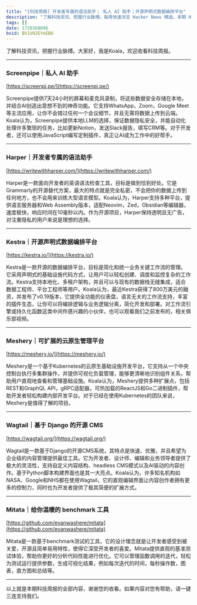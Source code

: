 ```yaml
---
title: "[科技周报] 开发者专属的语法助手； 私人 AI 助手；开源声明式数据编排平台"
description: "了解科技资讯、把握行业脉搏。每周快速浏览 Hacker News 精选。本期 Hacker Newsletter 地址：https://www.daemonology.net/hn-daily/"
tags: []
date: 1728360096
bvid: BV1VH2EYeEB6
---
```

了解科技资讯，把握行业脉搏。大家好，我是Koala，欢迎收看科技周报。

---
### Screenpipe｜私人 AI 助手
[https://screenpi.pe/](https://screenpi.pe/)

Screenpipe提供7天24小时的屏幕和麦克风录制，将这些数据安全存储在本地，并结合AI创造出意想不到的神奇功能。它支持WhatsApp，Zoom，Google Meet等主流应用，让你不会错过任何一个会议细节，并且无需将数据上传到云端。Koala认为，Screenpipe提供本地LLM的选择，保证数据隐私安全，并能自动化处理许多繁琐的任务，比如更新Notion，发送Slack报告，填写CRM等。对于开发者，还可以使用JavaScript编写定制插件，真正让AI成为工作中的好帮手。

---
### Harper｜开发者专属的语法助手
[https://writewithharper.com/](https://writewithharper.com/)

Harper是一款面向开发者的英语语法检查工具，目标是做到恰到好处。它是Grammarly的开源替代方案，最大的特点就是完全私密，不会把你的数据上传到任何地方，也不会用来训练大型语言模型。Koala认为，Harper支持多种平台，提供语言服务器和Web Assembly版本，适配Neovim，Zed，Obsidian等编辑器，速度极快，响应时间在10毫秒以内。作为开源项目，Harper保持透明且无广告，对注重隐私的用户来说是理想的选择。

---
### Kestra｜开源声明式数据编排平台
[https://kestra.io/](https://kestra.io/)

Kestra是一款开源的数据编排平台，目标是简化和统一业务关键工作流的管理。它采用声明式的基础设施代码方式，让用户可以轻松创建、调度和监控复杂的工作流。Kestra支持本地化、多租户架构，并且可以与现有的数据栈无缝集成，适合数据工程师、平台工程师等用户。Koala认为，最近Kestra获得了800万美元的融资，并发布了v0.19版本，它提供全功能的仪表盘，语言无关的工作流支持，丰富的插件生态，让你可以将编排逻辑与业务逻辑分离，简化开发和部署。对工作流引擎或持久化函数这类中间件感兴趣的小伙伴，也可以观看我们之前发布的，相关俱乐部视频。

---
### Meshery｜可扩展的云原生管理平台
[https://meshery.io/](https://meshery.io/)

Meshery是一个基于Kubernetes的云原生基础设施开发平台，它支持从一个中央控制台执行多集群操作，并提供可视化负载管理，能够更清晰地识别组件关系，帮助用户直观地查看和管理基础设施。Koala认为，Meshery提供多种扩展点，包括REST和GraphQL API，gRPC适配器，可热加载的ReactJS和Go二进制插件，帮助开发者轻松构建内部开发平台。对于已经在使用Kubernetes的团队来说，Meshery是值得了解的项目。

---
### Wagtail｜基于 Django 的开源 CMS
[https://wagtail.org/](https://wagtail.org/)

Wagtail是一款基于Django的开源CMS系统，其特点是快速、优雅，并且希望为企业级的内容管理提供最佳工具。它为开发者、设计师、编辑和业务领导者提供了极大的灵活性，支持自定义内容结构、headless CMS模式以及AI驱动的内容创作。基于Python脚本构建界面也是其一大亮点。Koala认为，许多知名机构如NASA、Google和NHS都在使用Wagtail，它的直观编辑界面让内容创作者拥有更多的控制力，同时也为开发者提供了极其简便的扩展方式。

---
### Mitata｜给你温暖的 benchmark 工具
[https://github.com/evanwashere/mitata](https://github.com/evanwashere/mitata)

Mitata是一款基于benchmark测试的工具，它的设计理念就是让开发者感受到被关爱，开源且简单易用特性，使得它深受开发者的喜爱。Mitata提供直观的基准测试体验，帮助你更好的分析代码性能进行优化。它可以管理函数调用的迭代，轻松为测试运行提供参数，生成可视化结果，例如每次迭代的时间，每秒操作数，图表，直方图和总结等。

---
以上就是本期科技周报的全部内容，谢谢您的收看。如果内容对您有帮助，请一键三连支持我们。

